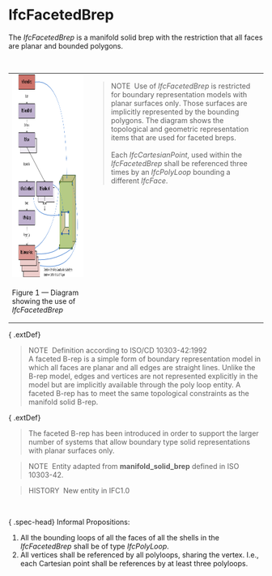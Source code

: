 # IfcFacetedBrep

The _IfcFacetedBrep_ is a manifold solid brep with the restriction that all faces are planar and bounded polygons.

&nbsp;

<table summary="faceted brep" border="0">
      <tr>
        <td valign="top">
          <img src="../../../../figures/ifcfacetedbrep_01.png" alt="faceted brep instantiation" width="500" height="400">
        </td>
        <td valign="top">
          <blockquote class="note">
            NOTE&nbsp; Use of <em>IfcFacetedBrep</em> is restricted
            for boundary representation models with planar surfaces
            only. Those surfaces are implicitly represented by the
            bounding polygons. The diagram shows the topological
            and geometric representation items that are used for
            faceted breps.<br>
            <br>
            Each <em>IfcCartesianPoint</em>, used within the
            <em>IfcFacetedBrep</em> shall be referenced three times
            by an <em>IfcPolyLoop</em> bounding a different
            <em>IfcFace</em>.
          </blockquote>
        </td>
      </tr>
      <tr style="vertical-align:bottom">
        <td>
          <p class="figure">Figure 1 &mdash; Diagram showing the use of
            <em>IfcFacetedBrep</em>
          </p>
        </td>
        <td>
          &nbsp;
        </td>
      </tr>
    </table>

{ .extDef}
> NOTE&nbsp; Definition according to ISO/CD 10303-42:1992  
> A faceted B-rep is a simple form of boundary representation model in which all faces are planar and all edges are straight lines. Unlike the B-rep model, edges and vertices are not represented explicitly in the model but are implicitly available through the poly loop entity. A faceted B-rep has to meet the same topological constraints as the manifold solid B-rep.

{ .extDef}
> The faceted B-rep has been introduced in order to support the larger number of systems that allow boundary type solid representations with planar surfaces only.

> NOTE&nbsp; Entity adapted from **manifold_solid_brep** defined in ISO 10303-42.

> HISTORY&nbsp; New entity in IFC1.0

&nbsp;

{ .spec-head}
Informal Propositions:

1. All the bounding loops of all the faces of all the shells in the _IfcFacetedBrep_ shall be of type _IfcPolyLoop_. 
2. All vertices shall be referenced by all polyloops, sharing the vertex. I.e., each Cartesian point shall be references by at least three polyloops.
